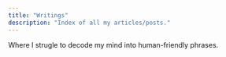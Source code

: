 ```yaml
---
title: "Writings"
description: "Index of all my articles/posts."
---
```


Where I strugle to decode my mind into human-friendly phrases.